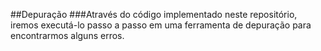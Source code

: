 ##Depuração
###Através do código implementado neste repositório, iremos executá-lo passo a passo em uma ferramenta de depuração para encontrarmos alguns erros. 
